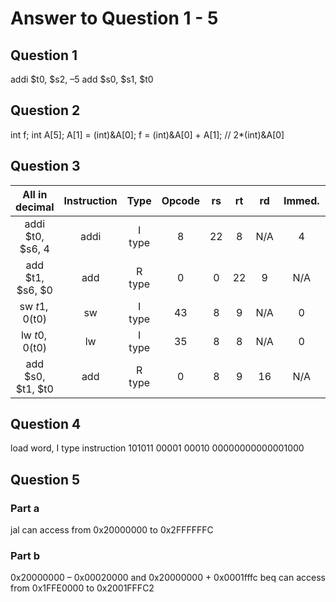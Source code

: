 # Answer to Question 1 - 5

## Question 1
addi $t0, $s2, –5 
add $s0, $s1, $t0 

## Question 2
int f; 
int A[5]; 
A[1] = (int)&A[0]; 
f = (int)&A[0] + A[1]; // 2*(int)&A[0] 

## Question 3
| All in decimal  | Instruction | Type | Opcode | rs | rt | rd | Immed. | Funct |
|:---------------:|:-----------:|:----:|:------:|:--:|:--:|:--:|:------:|:-----:|
|addi $t0, $s6, 4 |addi         |I type|8       |22  |8   |N/A |4       |N/A    |
|add $t1, $s6, $0 |add          |R type|0       |0   |22  |9   |N/A     |32     |
| sw $t1, 0($t0)  |sw           |I type|43      |8   |9   |N/A |0       |N/A    |
| lw $t0, 0($t0)  |lw           |I type|35      |8   |8   |N/A |0       |N/A    |
|add $s0, $t1, $t0|add          |R type|0       |8   |9   |16  |N/A     |32     |

## Question 4
load word, I type instruction 
101011 00001 00010 00000000000001000 

## Question 5
### Part a
jal can access from 0x20000000 to 0x2FFFFFFC 

### Part b
0x20000000 – 0x00020000 and 0x20000000 + 0x0001fffc 
beq can access from 0x1FFE0000 to 0x2001FFFC2 